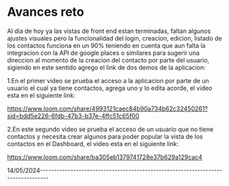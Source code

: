 
# Avances reto

Al dia de hoy ya las vistas de front end estan terminadas, faltan algunos ajustes visuales pero la funcionalidad del login, creacion, edicion, listado de los contactos funciona en un 90% teniendo en cuenta que aun falta la integracion con la API de google places o similares para sugerir una direccion al momento de la creacion del contacto por parte del usuario, sigiendo en este sentido agrego el link de dos demos de la aplicacion:

1.En el primer video se prueba el acceso a la aplicacion por parte de un usuario el cual ya tiene contactos, agrega uno y lo edita acorde, el video esta en el siguiente link:

https://www.loom.com/share/4993121caec84b90a734b62c32450261?sid=bdd5e226-6fdb-47b3-b37e-4ffc51c65f00

2.En este segundo video se prueba el acceso de un usuario que no tiene contactos y necesita crear algunos para poder popular la vista de los contactos en el Dashboard, el video esta en el siguiente link:

https://www.loom.com/share/ba305eb1379741728e37b629a129cac4

14/05/2024---------------------------------------------------------------------------------
